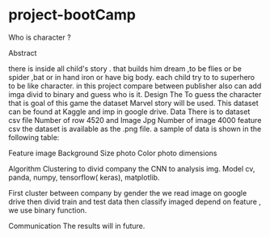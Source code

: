 # project-bootCamp

Who is character ? 


Abstract 

there is inside all child's story . that builds him dream ,to be flies or be spider ,bat or in hand iron or have big body. each child try to to superhero to be like character. in this project compare between publisher also can add imga divid to binary  and guess who is it.
Design
The To guess the character that is goal of this game the dataset Marvel story will be used. This dataset can be found at Kaggle  and imp in google drive.
Data 
There is to dataset csv file Number of row 4520 and Image Jpg  Number of image 4000
feature csv the dataset is available as the .png file. a sample of data is shown in the following table:


Feature image  Background Size photo Color photo dimensions   




Algorithm
Clustering to  divid company the CNN to analysis img.
Model cv, panda, numpy, tensorflow( keras), matplotlib.

First cluster between company  by gender the we read image on google drive then divid train and test data then classify imaged depend on feature , we use binary function. 

Communication 
The results  will in future.  








          
 



